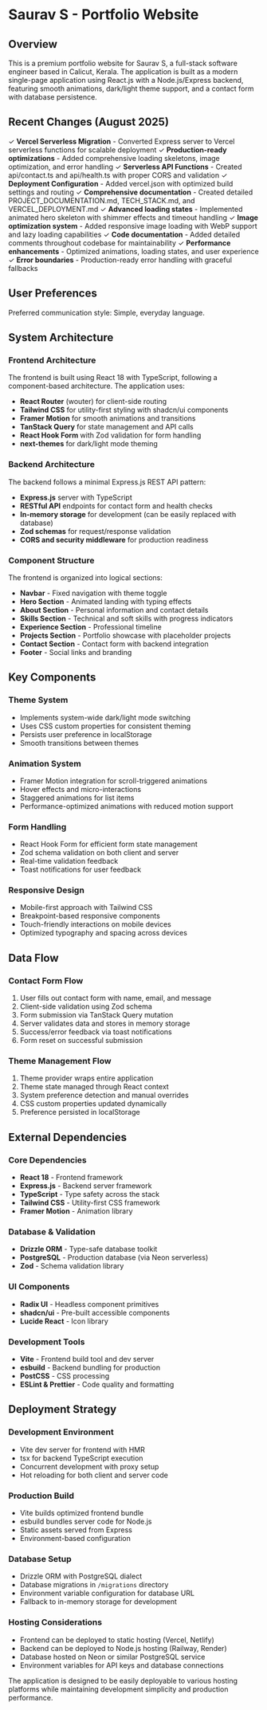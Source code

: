 # Saurav S - Portfolio Website

## Overview

This is a premium portfolio website for Saurav S, a full-stack software engineer based in Calicut, Kerala. The application is built as a modern single-page application using React.js with a Node.js/Express backend, featuring smooth animations, dark/light theme support, and a contact form with database persistence.

## Recent Changes (August 2025)

✓ **Vercel Serverless Migration** - Converted Express server to Vercel serverless functions for scalable deployment
✓ **Production-ready optimizations** - Added comprehensive loading skeletons, image optimization, and error handling
✓ **Serverless API Functions** - Created api/contact.ts and api/health.ts with proper CORS and validation
✓ **Deployment Configuration** - Added vercel.json with optimized build settings and routing
✓ **Comprehensive documentation** - Created detailed PROJECT_DOCUMENTATION.md, TECH_STACK.md, and VERCEL_DEPLOYMENT.md
✓ **Advanced loading states** - Implemented animated hero skeleton with shimmer effects and timeout handling
✓ **Image optimization system** - Added responsive image loading with WebP support and lazy loading capabilities
✓ **Code documentation** - Added detailed comments throughout codebase for maintainability
✓ **Performance enhancements** - Optimized animations, loading states, and user experience
✓ **Error boundaries** - Production-ready error handling with graceful fallbacks

## User Preferences

Preferred communication style: Simple, everyday language.

## System Architecture

### Frontend Architecture
The frontend is built using React 18 with TypeScript, following a component-based architecture. The application uses:
- **React Router** (wouter) for client-side routing
- **Tailwind CSS** for utility-first styling with shadcn/ui components
- **Framer Motion** for smooth animations and transitions
- **TanStack Query** for state management and API calls
- **React Hook Form** with Zod validation for form handling
- **next-themes** for dark/light mode theming

### Backend Architecture
The backend follows a minimal Express.js REST API pattern:
- **Express.js** server with TypeScript
- **RESTful API** endpoints for contact form and health checks
- **In-memory storage** for development (can be easily replaced with database)
- **Zod schemas** for request/response validation
- **CORS and security middleware** for production readiness

### Component Structure
The frontend is organized into logical sections:
- **Navbar** - Fixed navigation with theme toggle
- **Hero Section** - Animated landing with typing effects
- **About Section** - Personal information and contact details
- **Skills Section** - Technical and soft skills with progress indicators
- **Experience Section** - Professional timeline
- **Projects Section** - Portfolio showcase with placeholder projects
- **Contact Section** - Contact form with backend integration
- **Footer** - Social links and branding

## Key Components

### Theme System
- Implements system-wide dark/light mode switching
- Uses CSS custom properties for consistent theming
- Persists user preference in localStorage
- Smooth transitions between themes

### Animation System
- Framer Motion integration for scroll-triggered animations
- Hover effects and micro-interactions
- Staggered animations for list items
- Performance-optimized animations with reduced motion support

### Form Handling
- React Hook Form for efficient form state management
- Zod schema validation on both client and server
- Real-time validation feedback
- Toast notifications for user feedback

### Responsive Design
- Mobile-first approach with Tailwind CSS
- Breakpoint-based responsive components
- Touch-friendly interactions on mobile devices
- Optimized typography and spacing across devices

## Data Flow

### Contact Form Flow
1. User fills out contact form with name, email, and message
2. Client-side validation using Zod schema
3. Form submission via TanStack Query mutation
4. Server validates data and stores in memory storage
5. Success/error feedback via toast notifications
6. Form reset on successful submission

### Theme Management Flow
1. Theme provider wraps entire application
2. Theme state managed through React context
3. System preference detection and manual overrides
4. CSS custom properties updated dynamically
5. Preference persisted in localStorage

## External Dependencies

### Core Dependencies
- **React 18** - Frontend framework
- **Express.js** - Backend server framework
- **TypeScript** - Type safety across the stack
- **Tailwind CSS** - Utility-first CSS framework
- **Framer Motion** - Animation library

### Database & Validation
- **Drizzle ORM** - Type-safe database toolkit
- **PostgreSQL** - Production database (via Neon serverless)
- **Zod** - Schema validation library

### UI Components
- **Radix UI** - Headless component primitives
- **shadcn/ui** - Pre-built accessible components
- **Lucide React** - Icon library

### Development Tools
- **Vite** - Frontend build tool and dev server
- **esbuild** - Backend bundling for production
- **PostCSS** - CSS processing
- **ESLint & Prettier** - Code quality and formatting

## Deployment Strategy

### Development Environment
- Vite dev server for frontend with HMR
- tsx for backend TypeScript execution
- Concurrent development with proxy setup
- Hot reloading for both client and server code

### Production Build
- Vite builds optimized frontend bundle
- esbuild bundles server code for Node.js
- Static assets served from Express
- Environment-based configuration

### Database Setup
- Drizzle ORM with PostgreSQL dialect
- Database migrations in `/migrations` directory
- Environment variable configuration for database URL
- Fallback to in-memory storage for development

### Hosting Considerations
- Frontend can be deployed to static hosting (Vercel, Netlify)
- Backend can be deployed to Node.js hosting (Railway, Render)
- Database hosted on Neon or similar PostgreSQL service
- Environment variables for API keys and database connections

The application is designed to be easily deployable to various hosting platforms while maintaining development simplicity and production performance.